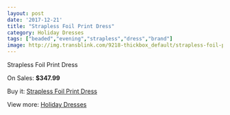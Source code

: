 ```yaml
---
layout: post
date: '2017-12-21'
title: "Strapless Foil Print Dress"
category: Holiday Dresses
tags: ["beaded","evening","strapless","dress","brand"]
image: http://img.transblink.com/9218-thickbox_default/strapless-foil-print-dress.jpg
---
```

Strapless Foil Print Dress

On Sales: **$347.99**
<a href="https://www.transblink.com/en/holiday-dresses/3015-strapless-foil-print-dress.html"><amp-img layout="responsive" width="600" height="600" src="//img.transblink.com/9218-thickbox_default/strapless-foil-print-dress.jpg" alt="Strapless Foil Print Dress 0" /></a>
<a href="https://www.transblink.com/en/holiday-dresses/3015-strapless-foil-print-dress.html"><amp-img layout="responsive" width="600" height="600" src="//img.transblink.com/9221-thickbox_default/strapless-foil-print-dress.jpg" alt="Strapless Foil Print Dress 1" /></a>
<a href="https://www.transblink.com/en/holiday-dresses/3015-strapless-foil-print-dress.html"><amp-img layout="responsive" width="600" height="600" src="//img.transblink.com/9220-thickbox_default/strapless-foil-print-dress.jpg" alt="Strapless Foil Print Dress 2" /></a>
<a href="https://www.transblink.com/en/holiday-dresses/3015-strapless-foil-print-dress.html"><amp-img layout="responsive" width="600" height="600" src="//img.transblink.com/9219-thickbox_default/strapless-foil-print-dress.jpg" alt="Strapless Foil Print Dress 3" /></a>

Buy it: [Strapless Foil Print Dress](https://www.transblink.com/en/holiday-dresses/3015-strapless-foil-print-dress.html "Strapless Foil Print Dress")

View more: [Holiday Dresses](https://www.transblink.com/en/8-holiday-dresses "Holiday Dresses")